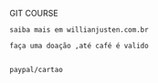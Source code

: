 GIT COURSE


	saiba mais em willianjusten.com.br

	faça uma doação ,até café é valido


	paypal/cartao